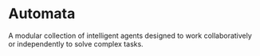 # Automata
A modular collection of intelligent agents designed to work collaboratively or independently to solve complex tasks.
